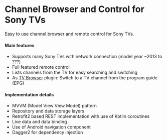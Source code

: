 Channel Browser and Control for Sony TVs
===================================

Easy to use channel browser and remote control for Sony TVs.

#### Main features
- Supports many Sony TVs with network connection (model year ~2013 to ???)
- Full featured remote control
- Lists channels from the TV for easy searching and switching
- As&nbsp;<a href="https://play.google.com/store/apps/details?id=org.tvbrowser.tvbrowser.play">TV Browser</a> plugin: Switch to a TV channel from the program guide (EPG)

#### Implementation details
- MVVM (Model View View Model) pattern
- Repository and data storage layers
- Retrofit2 based REST implementation with use of Kotlin coroutines
- Live data and data binding
- Use of Android navigation component
- Dagger2 for dependency injection

